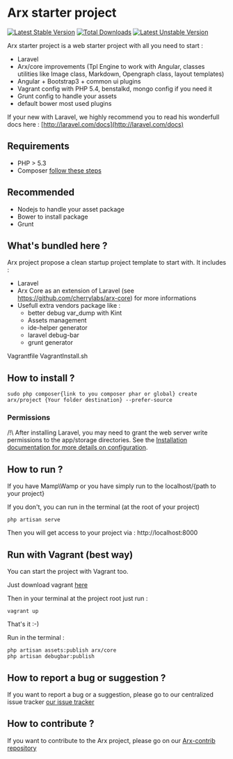 # Arx starter project

[![Latest Stable Version](https://poser.pugx.org/arx/core/v/stable.png)](https://packagist.org/packages/arx/core) [![Total Downloads](https://poser.pugx.org/arx/core/downloads.png)](https://packagist.org/packages/arx/core) [![Latest Unstable Version](https://poser.pugx.org/arx/core/v/unstable.png)](https://packagist.org/packages/arx/core)

Arx starter project is a web starter project with all you need to start : 

- Laravel
- Arx/core improvements (Tpl Engine to work with Angular, classes utilities like Image class, Markdown, Opengraph class, layout templates)
- Angular + Bootstrap3 + common ui plugins
- Vagrant config with PHP 5.4, benstalkd, mongo config if you need it
- Grunt config to handle your assets
- default bower most used plugins

If your new with Laravel, we highly recommend you to read his wonderfull docs here : [http://laravel.com/docs](http://laravel.com/docs)

## Requirements

- PHP > 5.3
- Composer [follow these steps](http://getcomposer.org/doc/00-intro.md)

## Recommended

 - Nodejs to handle your asset package
 - Bower to install package
 - Grunt

## What's bundled here ?

Arx project propose a clean startup project template to start with. It includes :

 - Laravel
 - Arx Core as an extension of Laravel (see https://github.com/cherrylabs/arx-core) for more informations
 - Usefull extra vendors package like :
    - better debug var_dump with Kint
    - Assets management
    - ide-helper generator
    - laravel debug-bar
    - grunt generator

Vagrantfile
VagrantInstall.sh


## How to install ?

    sudo php composer{link to you composer phar or global} create arx/project {Your folder destination} --prefer-source

### Permissions

/!\ After installing Laravel, you may need to grant the web server write permissions to the app/storage directories. See the [Installation documentation for more details on configuration](http://laravel.com/docs/installation).

## How to run ?

If you have Mamp\Wamp or you have simply run to the localhost/{path to your project}

If you don't, you can run in the terminal (at the root of your project)

    php artisan serve

Then you will get access to your project via : http://localhost:8000

## Run with Vagrant (best way)

You can start the project with Vagrant too.

Just download vagrant [here](https://www.vagrantup.com/downloads.html)

Then in your terminal at the project root just run : 

    vagrant up
    
That's it :-)

Run in the terminal : 

    php artisan assets:publish arx/core
    php artisan debugbar:publish

## How to report a bug or suggestion ?

If you want to report a bug or a suggestion, please go to our centralized issue tracker  [our issue tracker](https://github.com/cherrylabs/arx/issues?labels=bug&milestone=&page=1&state=open)

## How to contribute ?

If you want to contribute to the Arx project, please go on our [Arx-contrib repository](https://github.com/cherrylabs/arx-contrib)


